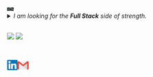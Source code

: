 <img src="https://github.com/hargun79/hargun79/blob/master/Assets/hi.gif" style="width:15px;">

<details>
<summary><i> I am looking for the <b>Full Stack</b> side of strength.</i></summary>  

<div style="display: inline_block"><br>
  <img align="center" alt="Winicius-Ts" height="30" width="40" src="https://raw.githubusercontent.com/devicons/devicon/master/icons/typescript/typescript-plain.svg">
  <img align="center" alt="Winicius-React" height="30" width="40" src="https://raw.githubusercontent.com/devicons/devicon/master/icons/react/react-original.svg">
  <img align="center" alt="Winicius-HTML" height="30" width="40" src="https://raw.githubusercontent.com/devicons/devicon/master/icons/html5/html5-original.svg">
  <img align="center" alt="Winicius-CSS" height="30" width="40" src="https://raw.githubusercontent.com/devicons/devicon/master/icons/css3/css3-original.svg">
  <img align="center" alt="Winicius-JavaScript" height="30" width="40" src="https://raw.githubusercontent.com/devicons/devicon/master/icons/javascript/javascript-original.svg">
  <img align="center" alt="Winicius-Java" height="30" width="40" src="https://raw.githubusercontent.com/devicons/devicon/master/icons/java/java-original.svg">
  <img align="center" alt="Winicius-PHP" height="30" width="40" src="https://raw.githubusercontent.com/devicons/devicon/master/icons/php/php-original.svg">
  <img align="center" alt="Winicius-Tomcat" height="30" width="40" src="https://raw.githubusercontent.com/devicons/devicon/master/icons/tomcat/tomcat-original.svg">
  <img align="center" alt="Winicius-MYSQL" height="30" width="40" src="https://raw.githubusercontent.com/devicons/devicon/master/icons/mysql/mysql-original.svg">
  <img align="center" alt="Winicius-NodeJS" height="30" width="40" src="https://raw.githubusercontent.com/devicons/devicon/master/icons/nodejs/nodejs-original.svg">
  <img align="center" alt="Winicius-Lua" height="30" width="40" src="https://raw.githubusercontent.com/devicons/devicon/master/icons/lua/lua-original.svg">
  <img align="center" alt="Winicius-Debian" height="30" width="40" src="https://raw.githubusercontent.com/devicons/devicon/master/icons/debian/debian-original.svg">
  <img align="center" alt="Winicius-springboot" height="30" width="40" src="https://raw.githubusercontent.com/devicons/devicon/master/icons/spring/spring-original.svg">
  <img align="center" alt="Winicius-springboot" height="30" width="40" src="https://raw.githubusercontent.com/devicons/devicon/master/icons/git/git-original.svg">
  <img align="center" alt="Winicius-springboot" height="30" width="40" src="https://raw.githubusercontent.com/devicons/devicon/master/icons/visualstudio/visualstudio-plain.svg">
  <img align="center" alt="Winicius-AWS" height="120" width="80" src="https://cdn.jsdelivr.net/gh/devicons/devicon/icons/amazonwebservices/amazonwebservices-original-wordmark.svg">
  <img align="center" alt="Winicius-AWS" height="120" width="60" src="https://cdn.jsdelivr.net/gh/devicons/devicon/icons/apache/apache-original-wordmark.svg">
  <img align="center" alt="Winicius-Atom" height="120" width="80" src="https://cdn.jsdelivr.net/gh/devicons/devicon/icons/atom/atom-original-wordmark.svg">
  <img align="center" alt="Winicius-Atom" height="120" width="50" src="https://cdn.jsdelivr.net/gh/devicons/devicon/icons/babel/babel-original.svg">
  <img align="center" alt="Winicius-Atom" height="30" width="40" src="https://cdn.jsdelivr.net/gh/devicons/devicon/icons/bash/bash-original.svg">
  <img align="center" alt="Winicius-Atom" height="30" width="40" src="https://cdn.jsdelivr.net/gh/devicons/devicon/icons/bootstrap/bootstrap-plain.svg">
  <img align="center" alt="Winicius-Atom" height="30" width="40" src="https://cdn.jsdelivr.net/gh/devicons/devicon/icons/mongodb/mongodb-original-wordmark.svg">
  <img align="center" alt="Winicius-Atom" height="30" width="40" src="https://cdn.jsdelivr.net/gh/devicons/devicon/icons/nginx/nginx-original.svg">
  <img align="center" alt="Winicius-Atom" height="30" width="40" src="https://cdn.jsdelivr.net/gh/devicons/devicon/icons/redux/redux-original.svg">
</div>
</details>
<br>
<p>
<img height="160em" src="https://github-readme-stats.vercel.app/api?username=HttpsWinicius&include_all_commits=true&count_private=true&show_icons=true&title_color=fff&icon_color=79ff97&text_color=9f9f9f&bg_color=151515" />
<img height="160em" src="https://github-readme-stats.vercel.app/api/top-langs/?username=HttpsWinicius&layout=compact&title_color=fff&icon_color=79ff97&text_color=9f9f9f&bg_color=151515" />
<p>
<br>
<p>
    <a href="https://www.linkedin.com/in/winicius-dev/" target="_blank">
      <img align="left" alt="Linkedin" width="24px" src="https://github.com/hargun79/hargun79/blob/master/Assets/Linkedin.svg" />
    </a>
    <a href="mailto:winiciussouzadev@gmail.com" target="_blank">
      <img align="left" alt="Gmail" width="26px" src="https://github.com/hargun79/hargun79/blob/master/Assets/Gmail.svg" />
    </a>
</p>
